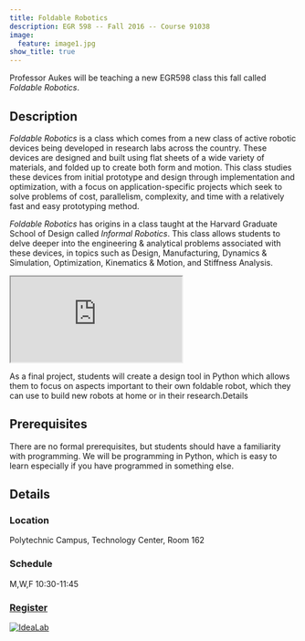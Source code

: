 ```yaml
---
title: Foldable Robotics
description: EGR 598 -- Fall 2016 -- Course 91038
image:
  feature: image1.jpg
show_title: true
---
```


Professor Aukes will be teaching a new EGR598 class this fall called *Foldable Robotics*. 

Description
-----------
<div class="row">
<div class="col-sm-6">
<p><em>Foldable Robotics</em> is a class which comes from a new class of active robotic devices being developed in research labs across the country.  These devices are designed and built using flat sheets of a wide variety of materials, and folded up to create both form and motion.  This class studies these devices from initial prototype and design through implementation and optimization, with a focus on application-specific projects which seek to solve problems of cost, parallelism, complexity, and time with a relatively fast and easy prototyping method. 
</p>
<p>
<em>Foldable Robotics</em> has origins in a class taught at the Harvard Graduate School of Design called <em>Informal Robotics</em>.  This class allows students to delve deeper into the engineering & analytical problems associated with these devices, in topics such as Design, Manufacturing, Dynamics & Simulation, Optimization, Kinematics & Motion, and Stiffness Analysis.
</p>
</div>
<div class="col-sm-6">
<div class="embed-responsive embed-responsive-16by9">
  <iframe src="https://www.youtube.com/embed/yEy4twgUw6w" allowfullscreen></iframe>
</div>
</div>
</div>

As a final project, students will create a design tool in Python which allows them to focus on aspects important to their own foldable robot, which they can use to build new robots at home or in their research.Details 

Prerequisites
-------------

There are no formal prerequisites, but students should have a familiarity with programming.  We will be programming in Python, which is easy to learn especially if you have programmed in something else.


Details
-------

### Location
Polytechnic Campus, Technology Center, Room 162

### Schedule
M,W,F 10:30-11:45

### [Register](https://webapp4.asu.edu/catalog/course?s=EGR&n=598&c=POLY&t=2167&f=TECH162&r=91038)

<a href="{{site.base_path}}/assets/images/poster2.pdf"><img class="img-responsive center-block" src="{{site.base_path}}/assets/images/poster2.png" style="max-width:50%;" alt="IdeaLab"></a>
